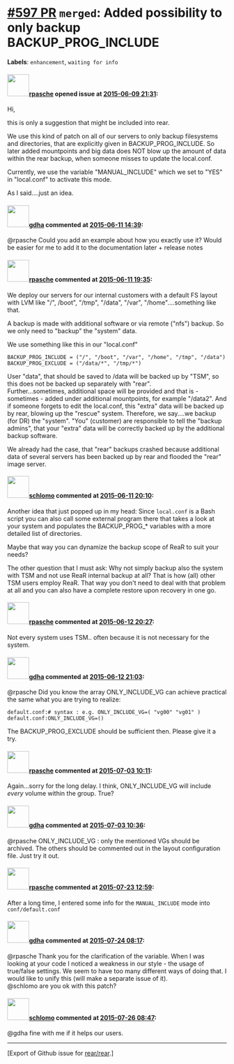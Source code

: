 [\#597 PR](https://github.com/rear/rear/pull/597) `merged`: Added possibility to only backup BACKUP\_PROG\_INCLUDE
==================================================================================================================

**Labels**: `enhancement`, `waiting for info`

#### <img src="https://avatars.githubusercontent.com/u/12664472?u=7d93437b713d9a1a67b448b34f2c0a6576a0930e&v=4" width="50">[rpasche](https://github.com/rpasche) opened issue at [2015-06-09 21:31](https://github.com/rear/rear/pull/597):

Hi,

this is only a suggestion that might be included into rear.

We use this kind of patch on all of our servers to only backup
filesystems and directories, that are explicitly given in
BACKUP\_PROG\_INCLUDE. So later added mountpoints and big data does NOT
blow up the amount of data within the rear backup, when someone misses
to update the local.conf.

Currently, we use the variable "MANUAL\_INCLUDE" which we set to "YES"
in "local.conf" to activate this mode.

As I said....just an idea.

#### <img src="https://avatars.githubusercontent.com/u/888633?u=cdaeb31efcc0048d3619651aa18dd4b76e636b21&v=4" width="50">[gdha](https://github.com/gdha) commented at [2015-06-11 14:39](https://github.com/rear/rear/pull/597#issuecomment-111157428):

@rpasche Could you add an example about how you exactly use it? Would be
easier for me to add it to the documentation later + release notes

#### <img src="https://avatars.githubusercontent.com/u/12664472?u=7d93437b713d9a1a67b448b34f2c0a6576a0930e&v=4" width="50">[rpasche](https://github.com/rpasche) commented at [2015-06-11 19:35](https://github.com/rear/rear/pull/597#issuecomment-111254865):

We deploy our servers for our internal customers with a default FS
layout with LVM like "/", /boot", "/tmp", "/data", "/var",
"/home"....something like that.

A backup is made with additional software or via remote ("nfs") backup.
So we only need to "backup" the "system" data.

We use something like this in our "local.conf"

    BACKUP_PROG_INCLUDE = ("/", "/boot", "/var", "/home", "/tmp", "/data")
    BACKUP_PROG_EXCLUDE = ("/data/*", "/tmp/*")

User "data", that should be saved to /data will be backed up by "TSM",
so this does not be backed up separately with "rear".  
Further...sometimes, additional space will be provided and that is -
sometimes - added under additional mountpoints, for example "/data2".
And if someone forgets to edit the local.conf, this "extra" data will be
backed up by rear, blowing up the "rescue" system. Therefore, we
say....we backup (for DR) the "system". "You" (customer) are responsible
to tell the "backup admins", that your "extra" data will be correctly
backed up by the additional backup software.

We already had the case, that "rear" backups crashed because additional
data of several servers has been backed up by rear and flooded the
"rear" image server.

#### <img src="https://avatars.githubusercontent.com/u/101384?v=4" width="50">[schlomo](https://github.com/schlomo) commented at [2015-06-11 20:10](https://github.com/rear/rear/pull/597#issuecomment-111262804):

Another idea that just popped up in my head: Since `local.conf` is a
Bash script you can also call some external program there that takes a
look at your system and populates the BACKUP\_PROG\_\* variables with a
more detailed list of directories.

Maybe that way you can dynamize the backup scope of ReaR to suit your
needs?

The other question that I must ask: Why not simply backup also the
system with TSM and not use ReaR internal backup at all? That is how
(all) other TSM users employ ReaR. That way you don't need to deal with
that problem at all and you can also have a complete restore upon
recovery in one go.

#### <img src="https://avatars.githubusercontent.com/u/12664472?u=7d93437b713d9a1a67b448b34f2c0a6576a0930e&v=4" width="50">[rpasche](https://github.com/rpasche) commented at [2015-06-12 20:27](https://github.com/rear/rear/pull/597#issuecomment-111605239):

Not every system uses TSM.. often because it is not necessary for the
system.

#### <img src="https://avatars.githubusercontent.com/u/888633?u=cdaeb31efcc0048d3619651aa18dd4b76e636b21&v=4" width="50">[gdha](https://github.com/gdha) commented at [2015-06-12 21:03](https://github.com/rear/rear/pull/597#issuecomment-111617511):

@rpasche Did you know the array ONLY\_INCLUDE\_VG can achieve practical
the same what you are trying to realize:

    default.conf:# syntax : e.g. ONLY_INCLUDE_VG=( "vg00" "vg01" )
    default.conf:ONLY_INCLUDE_VG=()

The BACKUP\_PROG\_EXCLUDE should be sufficient then. Please give it a
try.

#### <img src="https://avatars.githubusercontent.com/u/12664472?u=7d93437b713d9a1a67b448b34f2c0a6576a0930e&v=4" width="50">[rpasche](https://github.com/rpasche) commented at [2015-07-03 10:11](https://github.com/rear/rear/pull/597#issuecomment-118305212):

Again...sorry for the long delay. I think, ONLY\_INCLUDE\_VG will
include *every* volume within the group. True?

#### <img src="https://avatars.githubusercontent.com/u/888633?u=cdaeb31efcc0048d3619651aa18dd4b76e636b21&v=4" width="50">[gdha](https://github.com/gdha) commented at [2015-07-03 10:36](https://github.com/rear/rear/pull/597#issuecomment-118311284):

@rpasche ONLY\_INCLUDE\_VG : only the mentioned VGs should be archived.
The others should be commented out in the layout configuration file.
Just try it out.

#### <img src="https://avatars.githubusercontent.com/u/12664472?u=7d93437b713d9a1a67b448b34f2c0a6576a0930e&v=4" width="50">[rpasche](https://github.com/rpasche) commented at [2015-07-23 12:59](https://github.com/rear/rear/pull/597#issuecomment-124087750):

After a long time, I entered some info for the `MANUAL_INCLUDE` mode
into `conf/default.conf`

#### <img src="https://avatars.githubusercontent.com/u/888633?u=cdaeb31efcc0048d3619651aa18dd4b76e636b21&v=4" width="50">[gdha](https://github.com/gdha) commented at [2015-07-24 08:17](https://github.com/rear/rear/pull/597#issuecomment-124428899):

@rpasche Thank you for the clarification of the variable. When I was
looking at your code I noticed a weakness in our style - the usage of
true/false settings. We seem to have too many different ways of doing
that. I would like to unify this (will make a separate issue of it).  
@schlomo are you ok with this patch?

#### <img src="https://avatars.githubusercontent.com/u/101384?v=4" width="50">[schlomo](https://github.com/schlomo) commented at [2015-07-26 08:47](https://github.com/rear/rear/pull/597#issuecomment-124958057):

@gdha fine with me if it helps our users.

------------------------------------------------------------------------

\[Export of Github issue for
[rear/rear](https://github.com/rear/rear).\]
